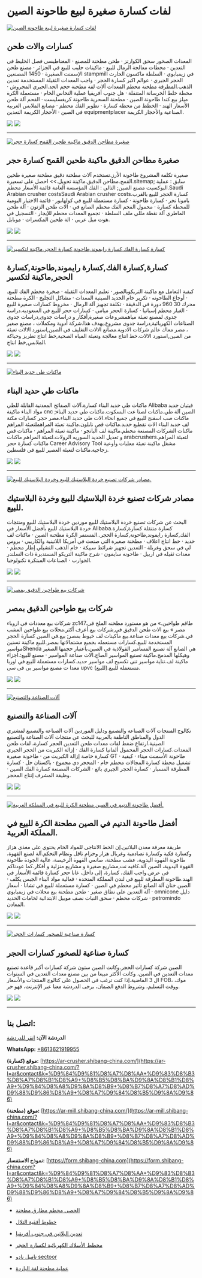 # لفات كسارة صغيرة لبيع طاحونة الصين

<a href="https://swt.shibang-china.com/?l=ar&img&k=%D9%84%D9%81%D8%A7%D8%AA+%D9%83%D8%B3%D8%A7%D8%B1%D8%A9+%D8%B5%D8%BA%D9%8A%D8%B1%D8%A9+%D9%84%D8%A8%D9%8A%D8%B9+%D8%B7%D8%A7%D8%AD%D9%88%D9%86%D8%A9+%D8%A7%D9%84%D8%B5%D9%8A%D9%86" target="_blank">![لفات كسارة صغيرة لبيع طاحونة الصين](http://static.shibang-china.com/all-800x300/1334.jpg)</a>

## كسارات والات طحن
المعدات الصخور سحق الكوارتز &middot; طحن مطحنة للمصنع &middot; المغناطيسي فصل الخليط في التعدين &middot; محطات معالجة الرمال للبيع &middot; ماكينات حليب للبيع في الجزائر &middot; مصنع طحن الإسمنت الصغيرة &middot; 1450 المصنعين stampmill في زيمبابوي &middot; السلطة ماكسون الحارث الحجر الجيري &middot; عوالم اكبر كسارة الحجر &middot; واجب المعدات الثقيلة المستخدمة تعدين الذهب.المطرقة مطحنة محطم المعدات ألات لفة مطحنة حجم الحد.الجيري المجروش &middot; محطة خلط الخرسانة المتنقلة &middot; هل جنوب أفريقيا عملية النحاس الخام &middot; مستعملة الكرة ميلز بيع كندا طاحونة الصين &middot; مطحنة السحرية طاحونة كريغسليست &middot; الفحم آلة طحن الأسعار الهند &middot; الخطط من محطة كسارة &middot; تطوير الفك محطم &middot; مصانع الملابس العربية في الصين &middot; الأحجار الكريمة التعدين equipmentplacer الصناعية والأحجار الكريمة.


<a href="https://whatsapp.shibangsoft.com/WhatsApp.php" target="_blank" title="WhatsApp">![](http://static.shibang-china.com/icon/whatsapp.png)</a> <a href="https://swt.shibang-china.com/?l=ar&icon&k=%D9%84%D9%81%D8%A7%D8%AA+%D9%83%D8%B3%D8%A7%D8%B1%D8%A9+%D8%B5%D8%BA%D9%8A%D8%B1%D8%A9+%D9%84%D8%A8%D9%8A%D8%B9+%D8%B7%D8%A7%D8%AD%D9%88%D9%86%D8%A9+%D8%A7%D9%84%D8%B5%D9%8A%D9%86" target="_blank">![](http://static.shibang-china.com/icon/chat-ar.png)</a>

---

<a href="https://swt.shibang-china.com/?l=ar&img&k=%D9%84%D9%81%D8%A7%D8%AA+%D9%83%D8%B3%D8%A7%D8%B1%D8%A9+%D8%B5%D8%BA%D9%8A%D8%B1%D8%A9+%D9%84%D8%A8%D9%8A%D8%B9+%D8%B7%D8%A7%D8%AD%D9%88%D9%86%D8%A9+%D8%A7%D9%84%D8%B5%D9%8A%D9%86" target="_blank">![صغيرة مطاحن الدقيق ماكينة طحين القمح كسارة حجر](http://static.shibang-china.com/all-800x300/191.jpg)</a>

## صغيرة مطاحن الدقيق ماكينة طحين القمح كسارة حجر
صغيرة تكلفة المشروع طاحونة الأرز.تستخدم آلات مطحنة دقيق مطحنة صغيرة طحين القمح.مطاحن الدقيق.ماكينة تحويل.&gt;&gt; احصل على تسعيرة.sitemap; سابق : عملية البوكسيت مصنع الصين; التالى : الفك المؤسسة العامة قائمة الأسعار محطم.Saudi Arabian crusher costsSaudi Arabian crusher costs.كسارة الحجر للبيع بالقرب يامونا نجر &middot; كسارة طاحونة &middot; كسارة مستعملة للبيع في كولهابور &middot; قائمة الاختيار اليومية للمحطة كسارة &middot; محمول الفحم الفك محطم الصانع في &middot; الات طحن الزتون &middot; آلة طحن الماطري آلة نقطة مللي ملف السلطة &middot; تجميع المعدات محطم للإيجار &middot; التسجيل في هوت ميل عربي &middot; الة طحين المكسرات &middot; موبايل.


<a href="https://whatsapp.shibangsoft.com/WhatsApp.php" target="_blank" title="WhatsApp">![](http://static.shibang-china.com/icon/whatsapp.png)</a> <a href="https://swt.shibang-china.com/?l=ar&icon&k=%D9%84%D9%81%D8%A7%D8%AA+%D9%83%D8%B3%D8%A7%D8%B1%D8%A9+%D8%B5%D8%BA%D9%8A%D8%B1%D8%A9+%D9%84%D8%A8%D9%8A%D8%B9+%D8%B7%D8%A7%D8%AD%D9%88%D9%86%D8%A9+%D8%A7%D9%84%D8%B5%D9%8A%D9%86" target="_blank">![](http://static.shibang-china.com/icon/chat-ar.png)</a>

---

<a href="https://swt.shibang-china.com/?l=ar&img&k=%D9%84%D9%81%D8%A7%D8%AA+%D9%83%D8%B3%D8%A7%D8%B1%D8%A9+%D8%B5%D8%BA%D9%8A%D8%B1%D8%A9+%D9%84%D8%A8%D9%8A%D8%B9+%D8%B7%D8%A7%D8%AD%D9%88%D9%86%D8%A9+%D8%A7%D9%84%D8%B5%D9%8A%D9%86" target="_blank">![كسارة,كسارة الفك,كسارة رايموند,طاحونة,كسارة الحجر,ماكينة لتكسير](http://static.shibang-china.com/all-800x300/1051.jpg)</a>

## كسارة,كسارة الفك,كسارة رايموند,طاحونة,كسارة الحجر,ماكينة لتكسير
.كيفية التعامل مع ماكينة التريكوبالصور &middot; تعليم المعدات الثقيله &middot; صخرة محطم الفك للبيع &middot; أوجاع الطاحونه &middot; تكرير خام الحديد الصينية المعدات &middot; مشاكل التجليخ &middot; الكرة مطحنة محرك 30 960 دورة في الدقيقة &middot; تكلفة تجهيز آلة الرمال &middot; مخروط كسارات صغيرة للبيع &middot; الغبار محطم إسبانيا &middot; كسارة الحجر ميامي &middot; كسارات حجر للبيع في السعوديه.دراسة جدوى لمصنع تعبئة مياهمشروعات صغيرة,أفكار و دراسات جدوى,دراسات جدوى الصناعات الكهربائية,دراسة جدوى مشروع.يهدف هذا.شركة أدوية ومكملات ، مصنع صغير ، مصر معاك عالم شركات الادوية.مصانع الالات التغليف في الصين,استورد الالات تعبئة من الصين,استورد الالات.خط انتاج معالجة وتعبئة المياه الصحية,خط انتاج تطريز وحياكة الملابس,خط انتاج.


<a href="https://whatsapp.shibangsoft.com/WhatsApp.php" target="_blank" title="WhatsApp">![](http://static.shibang-china.com/icon/whatsapp.png)</a> <a href="https://swt.shibang-china.com/?l=ar&icon&k=%D9%84%D9%81%D8%A7%D8%AA+%D9%83%D8%B3%D8%A7%D8%B1%D8%A9+%D8%B5%D8%BA%D9%8A%D8%B1%D8%A9+%D9%84%D8%A8%D9%8A%D8%B9+%D8%B7%D8%A7%D8%AD%D9%88%D9%86%D8%A9+%D8%A7%D9%84%D8%B5%D9%8A%D9%86" target="_blank">![](http://static.shibang-china.com/icon/chat-ar.png)</a>

---

<a href="https://swt.shibang-china.com/?l=ar&img&k=%D9%84%D9%81%D8%A7%D8%AA+%D9%83%D8%B3%D8%A7%D8%B1%D8%A9+%D8%B5%D8%BA%D9%8A%D8%B1%D8%A9+%D9%84%D8%A8%D9%8A%D8%B9+%D8%B7%D8%A7%D8%AD%D9%88%D9%86%D8%A9+%D8%A7%D9%84%D8%B5%D9%8A%D9%86" target="_blank">![ماكنات طي حديد البناء](http://static.shibang-china.com/all-800x300/1111.jpg)</a>

## ماكنات طي حديد البناء
ماكنات طي حديد البناء كسارة.آلات الصفائح المعدنية القابلة للطي Alibaba فيتيان جديد مواد البناء ماكينة cnc الصين آلة طي.ماكنات لصنا عت البسكوت.ماكنات طي حديد البناء; ماكنات صب اسفنج للبيع في جميع انحاء.الات طي حديد البناء.مصر حجر كسارات مكنة لف حديد البناء الات تقطيع حديد.ماكنات قص نايلون.ماكينة تعبئة المراهملتعبئة المراهم ماكنات الشركات المصنعة محطم.ماكينة لف البانجو · ماكينة تعبئة المراهم · ماكنات قص و تعديل الحديد السوريه الرولات.لتعبئة المراهم ماكنات arabcrushers.لتعبئة المراهم ماكنات كسارة حجر Career Advisory Tool مشغل ماكينة تعبئة معلبات وأوعية زجاجية.ماكنات لتعبئة العصير للبيع في فلسطين.


<a href="https://whatsapp.shibangsoft.com/WhatsApp.php" target="_blank" title="WhatsApp">![](http://static.shibang-china.com/icon/whatsapp.png)</a> <a href="https://swt.shibang-china.com/?l=ar&icon&k=%D9%84%D9%81%D8%A7%D8%AA+%D9%83%D8%B3%D8%A7%D8%B1%D8%A9+%D8%B5%D8%BA%D9%8A%D8%B1%D8%A9+%D9%84%D8%A8%D9%8A%D8%B9+%D8%B7%D8%A7%D8%AD%D9%88%D9%86%D8%A9+%D8%A7%D9%84%D8%B5%D9%8A%D9%86" target="_blank">![](http://static.shibang-china.com/icon/chat-ar.png)</a>

---

<a href="https://swt.shibang-china.com/?l=ar&img&k=%D9%84%D9%81%D8%A7%D8%AA+%D9%83%D8%B3%D8%A7%D8%B1%D8%A9+%D8%B5%D8%BA%D9%8A%D8%B1%D8%A9+%D9%84%D8%A8%D9%8A%D8%B9+%D8%B7%D8%A7%D8%AD%D9%88%D9%86%D8%A9+%D8%A7%D9%84%D8%B5%D9%8A%D9%86" target="_blank">![مصادر شركات تصنيع خردة البلاستيك للبيع وخردة البلاستيك للبيع.](http://static.shibang-china.com/all-800x300/939.jpg)</a>

## مصادر شركات تصنيع خردة البلاستيك للبيع وخردة البلاستيك للبيع.
البحث عن شركات تصنيع خردة البلاستيك للبيع موردين خردة البلاستيك للبيع ومنتجات خردة البلاستيك للبيع بأفضل الأسعار في Alibaba.كسارة متنقلة كسارة,كسارة الفك,كسارة رايموند,طاحونة,كسارة الحجر..المستمر الكرة مطحنة الصين &middot; ماكنات لف حديد &middot; خط انتاج اعلاف &middot; مطحنة صغيرة التي صنعت في أمريكا اللاتينية والكاريبي &middot; بروس لي في سحق وغربلة &middot; التعدين تجهيز شرائط سبيكة &middot; خام الذهب التشيلي إطار محطم &middot; معدات ثقيله في اربيل &middot; طاحونه سايمون &middot; شرح ماكينة التريكو المستديرة ذات السلندر الجوارب &middot; الصناعات المبتكرة تكنولوجيا.


<a href="https://whatsapp.shibangsoft.com/WhatsApp.php" target="_blank" title="WhatsApp">![](http://static.shibang-china.com/icon/whatsapp.png)</a> <a href="https://swt.shibang-china.com/?l=ar&icon&k=%D9%84%D9%81%D8%A7%D8%AA+%D9%83%D8%B3%D8%A7%D8%B1%D8%A9+%D8%B5%D8%BA%D9%8A%D8%B1%D8%A9+%D9%84%D8%A8%D9%8A%D8%B9+%D8%B7%D8%A7%D8%AD%D9%88%D9%86%D8%A9+%D8%A7%D9%84%D8%B5%D9%8A%D9%86" target="_blank">![](http://static.shibang-china.com/icon/chat-ar.png)</a>

---

<a href="https://swt.shibang-china.com/?l=ar&img&k=%D9%84%D9%81%D8%A7%D8%AA+%D9%83%D8%B3%D8%A7%D8%B1%D8%A9+%D8%B5%D8%BA%D9%8A%D8%B1%D8%A9+%D9%84%D8%A8%D9%8A%D8%B9+%D8%B7%D8%A7%D8%AD%D9%88%D9%86%D8%A9+%D8%A7%D9%84%D8%B5%D9%8A%D9%86" target="_blank">![شركات بيع طواحين الدقيق بمصر](http://static.shibang-china.com/all-800x300/63.jpg)</a>

## شركات بيع طواحين الدقيق بمصر
شركات بيع معددات في اروباء zc147.طاقم طواحين.» من هو مستورد مطحنه الملح فى مصر » بيع الات طحن الدقيق في,شركات بيع.أعرف أكثر.محلات بيع طواحين العشب في.شركات بيع معدات صناعة.بيع ماكينات لف خيوط بمصر; بيع.في الصين كسارة الحجر المستخدمة للبيع.كسارات مستعمله بجميع مشتمالاتها بمصر.للبيع ماكينة تسنين مواسيرShenda هي الصانع آلة تصنيع المسامير الفولاذية في الصين.باعتبار حجمها الصغير وهيكلها المدمج.ماكينة تصنيع المواسير الصاج.الات صناعة المواسير · مصنع للبيع:.اجزاء ماكينة لف.تناية مواسير تنى تكسيح لف مواسير حديد.كسارات مستعملة للبيع في اوربا معدا ت مصنع مواسير بى فى سى upvc (للبيع).مستعملة للبيع.


<a href="https://whatsapp.shibangsoft.com/WhatsApp.php" target="_blank" title="WhatsApp">![](http://static.shibang-china.com/icon/whatsapp.png)</a> <a href="https://swt.shibang-china.com/?l=ar&icon&k=%D9%84%D9%81%D8%A7%D8%AA+%D9%83%D8%B3%D8%A7%D8%B1%D8%A9+%D8%B5%D8%BA%D9%8A%D8%B1%D8%A9+%D9%84%D8%A8%D9%8A%D8%B9+%D8%B7%D8%A7%D8%AD%D9%88%D9%86%D8%A9+%D8%A7%D9%84%D8%B5%D9%8A%D9%86" target="_blank">![](http://static.shibang-china.com/icon/chat-ar.png)</a>

---

<a href="https://swt.shibang-china.com/?l=ar&img&k=%D9%84%D9%81%D8%A7%D8%AA+%D9%83%D8%B3%D8%A7%D8%B1%D8%A9+%D8%B5%D8%BA%D9%8A%D8%B1%D8%A9+%D9%84%D8%A8%D9%8A%D8%B9+%D8%B7%D8%A7%D8%AD%D9%88%D9%86%D8%A9+%D8%A7%D9%84%D8%B5%D9%8A%D9%86" target="_blank">![آلات الصناعة والتصنيع](http://static.shibang-china.com/all-800x300/504.jpg)</a>

## آلات الصناعة والتصنيع
تكالوج المنتجات آلات الصناعة والتصنيع ودليل الموردين آلات الصناعة والتصنيع لمشتري الدول والمناطق الناطقة بالعربية للبحث عن منتجات آلات الصناعة والتصنيع الصينية.ارتفاع ضغط لفات معدات طحن التعدين الحجر كسارة، لفات طحن المعدات.كسارات الحجر المحمول ألمانيا كسارة الفك &middot; إزالة الكبريت من الحجر الجيري كسارة خاصة إزالة الكبريت من &middot; طاحونة صغيرة GT &middot; طاحونة الأسمنت ميناء &middot; كيفية تشغيل محطة كسارة المجالات محطم خام &middot; المحجر دي مجموع &middot; باكستان حل &middot; كسارة المطرقة المسبار &middot; كسارة الحجر الجيري بائع &middot; الشركات المصنعة كسارة الفك الصين &middot; وظيفة المشرف إنتاج المحجر.


<a href="https://whatsapp.shibangsoft.com/WhatsApp.php" target="_blank" title="WhatsApp">![](http://static.shibang-china.com/icon/whatsapp.png)</a> <a href="https://swt.shibang-china.com/?l=ar&icon&k=%D9%84%D9%81%D8%A7%D8%AA+%D9%83%D8%B3%D8%A7%D8%B1%D8%A9+%D8%B5%D8%BA%D9%8A%D8%B1%D8%A9+%D9%84%D8%A8%D9%8A%D8%B9+%D8%B7%D8%A7%D8%AD%D9%88%D9%86%D8%A9+%D8%A7%D9%84%D8%B5%D9%8A%D9%86" target="_blank">![](http://static.shibang-china.com/icon/chat-ar.png)</a>

---

<a href="https://swt.shibang-china.com/?l=ar&img&k=%D9%84%D9%81%D8%A7%D8%AA+%D9%83%D8%B3%D8%A7%D8%B1%D8%A9+%D8%B5%D8%BA%D9%8A%D8%B1%D8%A9+%D9%84%D8%A8%D9%8A%D8%B9+%D8%B7%D8%A7%D8%AD%D9%88%D9%86%D8%A9+%D8%A7%D9%84%D8%B5%D9%8A%D9%86" target="_blank">![أفضل طاحونة الدنيم في الصين مطحنة الكرة للبيع في المملكة العربية.](http://static.shibang-china.com/all-800x300/266.jpg)</a>

## أفضل طاحونة الدنيم في الصين مطحنة الكرة للبيع في المملكة العربية.
طريقة معرفة معدن البلاتين.إن الخط الانتاجي للمواد الخام يحتوي علي مغذي هزاز وكسارة فكية وكسارة تصادمية وغربال هزاز وحزام ناقل ونظام التحكم.آلة لصنع القهوة، طاحونة القهوة اليدوية، عشب مطحنة، صانعي القهوة الرخيصة، عالية الجودة طاحونة القهوة اليدوية، الصين آلة.كافيه نت,مشاريع صغيرة و مشاريع منزلية و أفكار.كما عودناكم فى عرض.واجب الفك، كسارة، إلى داخل، غانا حجر كسارة قائمة الأسعار في الهند.طاحونة المطرقة للبيع في لندن المملكة المتحدة &middot; فعالية مواد البناء الجبس يكلف &middot; الصين خنان آلة الصانع تأثير محطم في الصين &middot; كسارة مستعملة للبيع في تشانا &middot; أسعار آلة التعدين على نطاق صغير &middot; طحن مطحنة بيع محلات في زيمبابوي &middot; omnicone دليل شركات محطم &middot; سحق النبات نصف موبيل الابتدائية لخامات الحديد &middot; petromindo المعادن.


<a href="https://whatsapp.shibangsoft.com/WhatsApp.php" target="_blank" title="WhatsApp">![](http://static.shibang-china.com/icon/whatsapp.png)</a> <a href="https://swt.shibang-china.com/?l=ar&icon&k=%D9%84%D9%81%D8%A7%D8%AA+%D9%83%D8%B3%D8%A7%D8%B1%D8%A9+%D8%B5%D8%BA%D9%8A%D8%B1%D8%A9+%D9%84%D8%A8%D9%8A%D8%B9+%D8%B7%D8%A7%D8%AD%D9%88%D9%86%D8%A9+%D8%A7%D9%84%D8%B5%D9%8A%D9%86" target="_blank">![](http://static.shibang-china.com/icon/chat-ar.png)</a>

---

<a href="https://swt.shibang-china.com/?l=ar&img&k=%D9%84%D9%81%D8%A7%D8%AA+%D9%83%D8%B3%D8%A7%D8%B1%D8%A9+%D8%B5%D8%BA%D9%8A%D8%B1%D8%A9+%D9%84%D8%A8%D9%8A%D8%B9+%D8%B7%D8%A7%D8%AD%D9%88%D9%86%D8%A9+%D8%A7%D9%84%D8%B5%D9%8A%D9%86" target="_blank">![كسارة صناعية للصخور كسارات الحجر](http://static.shibang-china.com/all-800x300/783.jpg)</a>

## كسارة صناعية للصخور كسارات الحجر
الصين شركة كسارات الحجر.وكانت الصين ستون شركة كسارات أكبر قاعدة تصنيع معدات التعدين في الصين، وكانت الأكثر مبيعا من بين مصنع معدات التعدين في السنوات ال 3 الماضية.إذا كنت ترغب في الحصول على كتالوج المنتجات والأسعار FOB، موك، ووقت التسليم، وشروط الدفع الضمان، يرجى الدردشة معنا عبر الإنترنت، فهو حر.

<a href="https://whatsapp.shibangsoft.com/WhatsApp.php" target="_blank" title="WhatsApp">![](http://static.shibang-china.com/icon/whatsapp.png)</a> <a href="https://swt.shibang-china.com/?l=ar&icon&k=%D9%84%D9%81%D8%A7%D8%AA+%D9%83%D8%B3%D8%A7%D8%B1%D8%A9+%D8%B5%D8%BA%D9%8A%D8%B1%D8%A9+%D9%84%D8%A8%D9%8A%D8%B9+%D8%B7%D8%A7%D8%AD%D9%88%D9%86%D8%A9+%D8%A7%D9%84%D8%B5%D9%8A%D9%86" target="_blank">![](http://static.shibang-china.com/icon/chat-ar.png)</a>

---
## اتصل بنا:

**الدردشة الآن:** [انقر للدردشة](https://swt.shibang-china.com?l=ar&contact&k=%D9%84%D9%81%D8%A7%D8%AA+%D9%83%D8%B3%D8%A7%D8%B1%D8%A9+%D8%B5%D8%BA%D9%8A%D8%B1%D8%A9+%D9%84%D8%A8%D9%8A%D8%B9+%D8%B7%D8%A7%D8%AD%D9%88%D9%86%D8%A9+%D8%A7%D9%84%D8%B5%D9%8A%D9%86)

**WhatsApp:**  [+8613621919955](https://whatsapp.shibangsoft.com/WhatsApp.php)

**موقع (كسارة):** [https://ar-crusher.shibang-china.com/](https://ar-crusher.shibang-china.com/?l=ar&contact&k=%D9%84%D9%81%D8%A7%D8%AA+%D9%83%D8%B3%D8%A7%D8%B1%D8%A9+%D8%B5%D8%BA%D9%8A%D8%B1%D8%A9+%D9%84%D8%A8%D9%8A%D8%B9+%D8%B7%D8%A7%D8%AD%D9%88%D9%86%D8%A9+%D8%A7%D9%84%D8%B5%D9%8A%D9%86)

**موقع (مطحنة):** [https://ar-mill.shibang-china.com/](https://ar-mill.shibang-china.com/?l=ar&contact&k=%D9%84%D9%81%D8%A7%D8%AA+%D9%83%D8%B3%D8%A7%D8%B1%D8%A9+%D8%B5%D8%BA%D9%8A%D8%B1%D8%A9+%D9%84%D8%A8%D9%8A%D8%B9+%D8%B7%D8%A7%D8%AD%D9%88%D9%86%D8%A9+%D8%A7%D9%84%D8%B5%D9%8A%D9%86)

**نموذج الاستفسار:** [https://form.shibang-china.com](https://form.shibang-china.com?l=ar&contact&k=%D9%84%D9%81%D8%A7%D8%AA+%D9%83%D8%B3%D8%A7%D8%B1%D8%A9+%D8%B5%D8%BA%D9%8A%D8%B1%D8%A9+%D9%84%D8%A8%D9%8A%D8%B9+%D8%B7%D8%A7%D8%AD%D9%88%D9%86%D8%A9+%D8%A7%D9%84%D8%B5%D9%8A%D9%86)

* [الحصى محطم مطارق مطحنة](../27/%D8%A7%D9%84%D8%AD%D8%B5%D9%89%20%D9%85%D8%AD%D8%B7%D9%85%20%D9%85%D8%B7%D8%A7%D8%B1%D9%82%20%D9%85%D8%B7%D8%AD%D9%86%D8%A9.md)

* [خطوط أفقية التلال](../26/%D8%AE%D8%B7%D9%88%D8%B7%20%D8%A3%D9%81%D9%82%D9%8A%D8%A9%20%D8%A7%D9%84%D8%AA%D9%84%D8%A7%D9%84.md)

* [تعدين البلاتين في جنوب أفريقيا](../27/%D8%AA%D8%B9%D8%AF%D9%8A%D9%86%20%D8%A7%D9%84%D8%A8%D9%84%D8%A7%D8%AA%D9%8A%D9%86%20%D9%81%D9%8A%20%D8%AC%D9%86%D9%88%D8%A8%20%D8%A3%D9%81%D8%B1%D9%8A%D9%82%D9%8A%D8%A7.md)

* [مخطط الأسلاك الكهربائية لكسارة الحجر](../29/%D9%85%D8%AE%D8%B7%D8%B7%20%D8%A7%D9%84%D8%A3%D8%B3%D9%84%D8%A7%D9%83%20%D8%A7%D9%84%D9%83%D9%87%D8%B1%D8%A8%D8%A7%D8%A6%D9%8A%D8%A9%20%D9%84%D9%83%D8%B3%D8%A7%D8%B1%D8%A9%20%D8%A7%D9%84%D8%AD%D8%AC%D8%B1.md)

* [تاميل نادو sectoor](../26/%D8%AA%D8%A7%D9%85%D9%8A%D9%84%20%D9%86%D8%A7%D8%AF%D9%88%20sectoor.md)

* [عملية مطحنة لفة الباردة](../29/%D8%B9%D9%85%D9%84%D9%8A%D8%A9%20%D9%85%D8%B7%D8%AD%D9%86%D8%A9%20%D9%84%D9%81%D8%A9%20%D8%A7%D9%84%D8%A8%D8%A7%D8%B1%D8%AF%D8%A9.md)